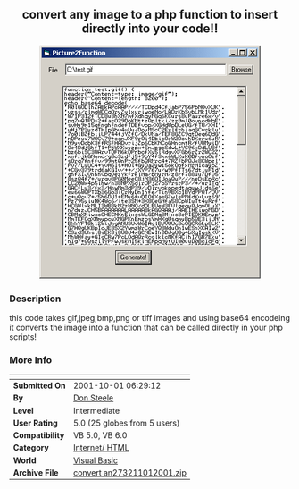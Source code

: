 ﻿<div align="center">

## convert any image to a php function to insert directly into your code\!\!

<img src="PIC200110114845957.gif">
</div>

### Description

this code takes gif,jpeg,bmp,png or tiff images and using base64 encodeing it converts the image into a function that can be called directly in your php scripts!
 
### More Info
 


<span>             |<span>
---                |---
**Submitted On**   |2001-10-01 06:29:12
**By**             |[Don Steele](https://github.com/Planet-Source-Code/PSCIndex/blob/master/ByAuthor/don-steele.md)
**Level**          |Intermediate
**User Rating**    |5.0 (25 globes from 5 users)
**Compatibility**  |VB 5\.0, VB 6\.0
**Category**       |[Internet/ HTML](https://github.com/Planet-Source-Code/PSCIndex/blob/master/ByCategory/internet-html__1-34.md)
**World**          |[Visual Basic](https://github.com/Planet-Source-Code/PSCIndex/blob/master/ByWorld/visual-basic.md)
**Archive File**   |[convert an273211012001\.zip](https://github.com/Planet-Source-Code/don-steele-convert-any-image-to-a-php-function-to-insert-directly-into-your-code__1-27708/archive/master.zip)








